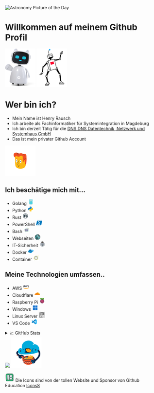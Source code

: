 <img  src="https://go-apod.herokuapp.com/image" alt="Astronomy Picture of the Day" width="300"/>

# Willkommen auf meinem Github Profil 
<img src="./media\business-3d-happy-robot-assistant-waving-hello.png" width="100" height="126" />
<img src="./media/transistor-robot.gif" width="100" style="background-color:white;" />


# Wer bin ich?
- Mein Name ist Henry Rausch
- Ich arbeite als Fachinformatiker für Systemintegration in Magdeburg
- Ich bin derzeit Tätig für die [DNS DNS Datentechnik, Netzwerk und Systemhaus GmbH](https://systempartner.de)
- Das ist mein privater Github Account

<img src="./media/flame-no-connection.gif" height="100" />


## Ich beschätige mich mit...
- Golang <img src="./media/icons8-golang.svg" width="20" />
- Python <img src="./media/icons8-python.gif" width="20" />
- Rust <img src="./media/icons8-rust-programming-language.svg" width="20" />
- PowerShell <img src="./media/icons8-powershell.svg" width="20" />
- Bash <img src="./media/icons8-konsole.svg" width="20" />
- Webseiten <img src="./media/icons8-internet.svg" width="20" />
- IT-Sicherheit <img src="./media/icons8-hacker.svg" width="20" />
- Docker <img src="./media/icons8-docker.svg" width="20" />
- Container <img src="./media/icons8-cloud.svg" width="20" />

## Meine Technologien umfassen..
- AWS <img src="./media/icons8-amazon-web-services.svg" width="20" />
- Cloudflare <img src="./media/icons8-cloudflare.svg" width="20" />
- Raspberry Pi <img src="./media/icons8-raspberry-pi.svg" width="20" />
- Windows <img src="./media/icons8-windows-11.svg" width="20" />
- Linux Server <img src="./media/server-gruppe.svg" width="20" />
- VS Code <img src="./media/icons8-visual-studio-code-2019.svg" width="20" />

<details>
<summary>&#x1f4c8; GitHub Stats</summary>

![DNS-HRA code::stats stats](https://codestats-readme.avior.me/api?username=DNS-HRA&theme=nightowl)
![My GitHub Stats](https://github-readme-stats.vercel.app/api/?username=DNS-HRA&count_private=true&theme=tokyonight&showicons=true)
![My GitHub Language Stats](https://github-readme-stats.vercel.app/api/top-langs/?username=DNS-HRA&langs_count=5&theme=tokyonight)
![](https://github-readme-streak-stats.herokuapp.com/?user=just5ky&theme=tokyonight&hide_border=false&title_color=ffffff&text_color=c9cacc&icon_color=2bbc8a&bg_color=1d1f21&)
</details>

<img src="https://quotes-github-readme.vercel.app/api?type=horizontal&theme=tokyonight" width="512px"/>

<img src="./media/flame-uploading.gif" height="100" />

<img src="./media/icons8-icons8.svg" width="30"><a href="https://icons8.de/icons"></a></img>
Die Icons sind von der tollen Website und Sponsor von Github Education [Icons8](https://icons8.com)

<!--
how do I set a image size?

>

<!--
**DNS-HRA/DNS-HRA** is a ✨ _special_ ✨ repository because its `README.md` (this file) appears on your GitHub profile.

Here are some ideas to get you started:

- 🔭 I’m currently working on ...
- 🌱 I’m currently learning ...
- 👯 I’m looking to collaborate on ...
- 🤔 I’m looking for help with ...
- 💬 Ask me about ...
- 📫 How to reach me: ...
- 😄 Pronouns: ...
- ⚡ Fun fact: ...
-->
